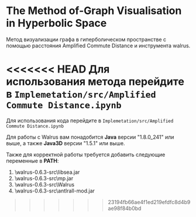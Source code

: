 # The Method of-Graph Visualisation in Hyperbolic Space
Метод визуализации графа в гиперболическом пространстве с помощью расстояния Amplified Commute Distance и инструмента walrus.

<<<<<<< HEAD
Для использования метода перейдите в `Implemetation/src/Amplified Commute Distance.ipynb`
=======
Для использования кода перейдите в `Implemetation/src/Amplified Commute Distance.ipynb`

Для работы с Walrus вам понадобится **Java** версии "1.8.0_241" или выше, а также **Java3D** версии "1.5.1" или выше.

Также для корректной работы требуется добавить следующие переменные в **PATH**:
1) \walrus-0.6.3-src\libsea.jar
2) \walrus-0.6.3-src\mp.jar
3) \walrus-0.6.3-src\Walrus
4) \walrus-0.6.3-src\antlrall-mod.jar
>>>>>>> 23194fb66ae4f1ed219efdfc8d4b9ae98f84b0bd
